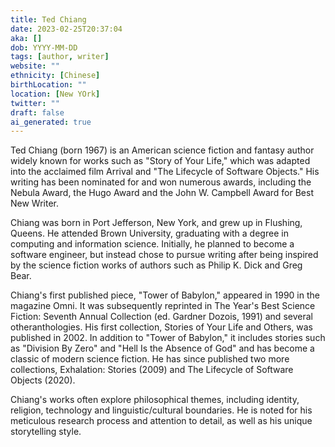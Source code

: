 ```yaml
---
title: Ted Chiang
date: 2023-02-25T20:37:04
aka: []
dob: YYYY-MM-DD
tags: [author, writer]
website: ""
ethnicity: [Chinese]
birthLocation: ""
location: [New YOrk]
twitter: ""
draft: false
ai_generated: true
---
```


Ted Chiang (born 1967) is an American science fiction and fantasy author widely
known for works such as "Story of Your Life," which was adapted into the
acclaimed film Arrival and "The Lifecycle of Software Objects." His writing has
been nominated for and won numerous awards, including the Nebula Award, the Hugo
Award and the John W. Campbell Award for Best New Writer.

Chiang was born in Port Jefferson, New York, and grew up in Flushing, Queens. He
attended Brown University, graduating with a degree in computing and information
science. Initially, he planned to become a software engineer, but instead chose
to pursue writing after being inspired by the science fiction works of authors
such as Philip K. Dick and Greg Bear.

Chiang's first published piece, "Tower of Babylon," appeared in 1990 in the
magazine Omni. It was subsequently reprinted in The Year's Best Science Fiction:
Seventh Annual Collection (ed. Gardner Dozois, 1991) and several
otheranthologies. His first collection, Stories of Your Life and Others, was
published in 2002. In addition to "Tower of Babylon," it includes stories such
as "Division By Zero" and "Hell Is the Absence of God" and has become a classic
of modern science fiction. He has since published two more collections,
Exhalation: Stories (2009) and The Lifecycle of Software Objects (2020).

Chiang's works often explore philosophical themes, including identity, religion,
technology and linguistic/cultural boundaries. He is noted for his meticulous
research process and attention to detail, as well as his unique storytelling
style.
